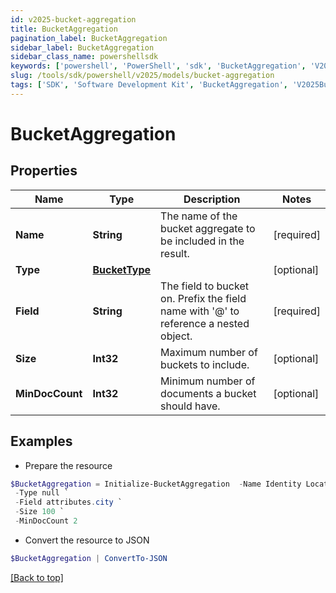```yaml
---
id: v2025-bucket-aggregation
title: BucketAggregation
pagination_label: BucketAggregation
sidebar_label: BucketAggregation
sidebar_class_name: powershellsdk
keywords: ['powershell', 'PowerShell', 'sdk', 'BucketAggregation', 'V2025BucketAggregation'] 
slug: /tools/sdk/powershell/v2025/models/bucket-aggregation
tags: ['SDK', 'Software Development Kit', 'BucketAggregation', 'V2025BucketAggregation']
---
```



# BucketAggregation

## Properties

Name | Type | Description | Notes
------------ | ------------- | ------------- | -------------
**Name** | **String** | The name of the bucket aggregate to be included in the result. | [required]
**Type** | [**BucketType**](bucket-type) |  | [optional] 
**Field** | **String** | The field to bucket on. Prefix the field name with '@' to reference a nested object. | [required]
**Size** | **Int32** | Maximum number of buckets to include. | [optional] 
**MinDocCount** | **Int32** | Minimum number of documents a bucket should have. | [optional] 

## Examples

- Prepare the resource
```powershell
$BucketAggregation = Initialize-BucketAggregation  -Name Identity Locations `
 -Type null `
 -Field attributes.city `
 -Size 100 `
 -MinDocCount 2
```

- Convert the resource to JSON
```powershell
$BucketAggregation | ConvertTo-JSON
```


[[Back to top]](#) 

